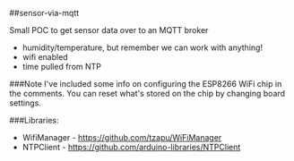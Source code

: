 ##sensor-via-mqtt

Small POC to get sensor data over to an MQTT broker

- humidity/temperature, but remember we can work with anything!
- wifi enabled
- time pulled from NTP

###Note
I've included some info on configuring the ESP8266 WiFi chip in the comments. You can reset what's stored on the chip by changing board settings.

###Libraries:
- WifiManager - https://github.com/tzapu/WiFiManager
- NTPClient - https://github.com/arduino-libraries/NTPClient
